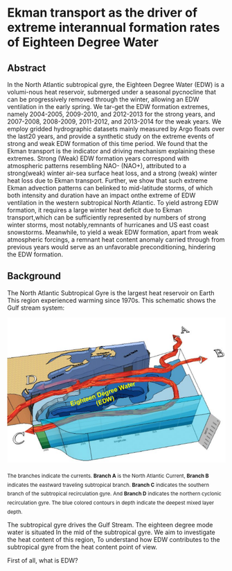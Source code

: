 # Ekman transport as the driver of extreme interannual formation rates of Eighteen Degree Water

## Abstract
In the North Atlantic subtropical gyre, the Eighteen Degree Water (EDW) is a volumi-nous heat reservoir, submerged under a seasonal pycnocline that can be progressively removed through the winter, allowing an EDW ventilation in the early spring. We tar-get the EDW formation extremes, namely 2004-2005, 2009-2010, and 2012-2013 for the strong years, and 2007-2008, 2008-2009, 2011-2012, and 2013-2014 for the weak years. We employ gridded hydrographic datasets mainly measured by Argo floats over the last20 years, and provide a synthetic study on the extreme events of strong and weak EDW formation of this time period. We found that the Ekman transport is the indicator and driving mechanism explaining these extremes. Strong (Weak) EDW formation years correspond with atmospheric patterns resembling NAO- (NAO+), attributed to a strong(weak) winter air-sea surface heat loss, and a strong (weak) winter heat loss due to Ekman transport. Further, we show that such extreme Ekman advection patterns can belinked to mid-latitude storms, of which both intensity and duration have an impact onthe extreme of EDW ventilation in the western subtropical North Atlantic. To yield astrong EDW formation, it requires a large winter heat deficit due to Ekman transport,which can be sufficiently represented by numbers of strong winter storms, most notably,remnants of hurricanes and US east coast snowstorms. Meanwhile, to yield a weak EDW formation, apart from weak atmospheric forcings, a remnant heat content anomaly carried through from previous years would serve as an unfavorable preconditioning, hindering the EDW formation.

## Background

The North Atlantic Subtropical Gyre is the largest heat reservoir on Earth
This region experienced warming since 1970s. This schematic shows the Gulf stream system:

![subtropical gyre and EDW](https://github.com/keli559/Ekman-transport-a-trigger-of-interannual-extreme-formation-rates-of-Eighteen-Degree-Water/blob/main/subtropical_ke_li.png)

<sub>The branches indicate the currents. <strong>Branch A</strong>  is the North Atlantic Current, <strong>Branch B</strong> indicates the eastward traveling subtropical branch. <strong>Branch C</strong> indicates the southern branch of the subtropical recirculation gyre. And <strong>Branch D</strong> indicates the northern cyclonic recirculation gyre. 
The blue colored contours in depth indicate the deepest mixed layer depth.</sub>


The subtropical gyre drives the Gulf Stream. 
The eighteen degree mode water  is situated In the mid of the subtropical gyre.
We aim to investigate the heat content of this region,
To understand how EDW contributes to the subtropical gyre
 from the heat content point of view.

First of all, what is EDW?

